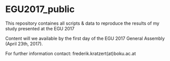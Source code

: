 # EGU2017_public
This repository containes all scripts &amp; data to reproduce the results of my study presented at the EGU 2017

Content will we available by the first day of the EGU 2017 General Assembly (April 23th, 2017).

For further information contact: frederik.kratzert(at)boku.ac.at
